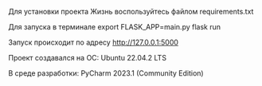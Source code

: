 Для установки проекта Жизнь воспользуйтесь файлом requirements.txt

Для запуска в терминале
export FLASK_APP=main.py
flask run

Запуск происходит по адресу
http://127.0.0.1:5000

Проект создавался на ОС:
Ubuntu 22.04.2 LTS

В среде разработки:
PyCharm 2023.1 (Community Edition)